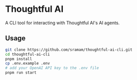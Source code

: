 # Thoughtful AI

A CLI tool for interacting with Thoughtful AI's AI agents.

## Usage

```bash
git clone https://github.com/sramam/thoughtful-ai-cli.git
cd thoughtful-ai-cli
pnpm install
cp .env.example .env
# add your OpenAI API key to the .env file
pnpm run start
```
